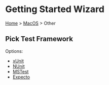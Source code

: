 # Getting Started Wizard

[Home](/docs/wiz/readme.md) > [MacOS](MacOS.md) > Other

## Pick Test Framework

Options:
 * [xUnit](result_MacOS_Other_xUnit.md)
 * [NUnit](result_MacOS_Other_NUnit.md)
 * [MSTest](result_MacOS_Other_MSTest.md)
 * [Expecto](result_MacOS_Other_Expecto.md)
